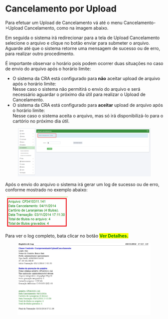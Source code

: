 # Cancelamento por Upload

Para efetuar um Upload de Cancelamento vá até o menu Cancelamento->Upload Cancelamento, como na imagem abaixo.

Em seguida o sistema irá redirecionar para a tela de Upload Cancelamento selecione o arquivo e clique no botão enviar para submeter o arquivo. Aguarde até que o sistema retorne uma mensagem de sucesso ou de erro, para realizar outro procedimento.

É importante observar o horário pois podem ocorrer duas situações no caso de envio do arquivo após o horário limite:

* O sistema da CRA está configurado para **não** aceitar upload de arquivo após o horário limite:\
  Nesse caso o sistema não permitirá o envio do arquivo e será necessário aguardar o próximo dia útil para realizar o Upload de Cancelamento.
* O sistema da CRA está configurado para **aceitar** upload de arquivo após o horário limite: \
  Nesse caso o sistema aceita o arquivo, mas só irá disponibilizá-lo para o cartório no próximo dia útil.

<figure><img src="../../.gitbook/assets/image (1) (2).png" alt=""><figcaption></figcaption></figure>

Após o envio do arquivo o sistema irá gerar um log de sucesso ou de erro, conforme mostrado no exemplo abaixo:

![](<../../.gitbook/assets/image (55).png>)

Para ver o log completo, bata clicar no botão <mark style="color:green;">**Ver Detalhes.**</mark>

<figure><img src="../../.gitbook/assets/image (52).png" alt=""><figcaption></figcaption></figure>
